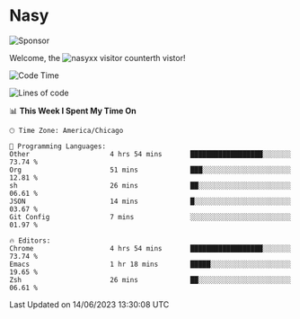 # Nasy

<!--
<p align="center">
<img height="200" src="https://github-readme-stats.vercel.app/api?username=nasyxx&count_private=true&show_icons=true&theme=dracula&include_all_commits=true"/>
<img height="200" src="https://github-readme-stats.vercel.app/api/top-langs/?username=nasyxx&theme=dracula&hide=html,jupyter+notebook&count_private=true&show_icons=true"/>
</p>

  
----------------
-->

![Sponsor](https://img.shields.io/static/v1.svg?label=Sponsor&message=%E2%9D%A4&logo=GitHub&style=flat&color=pink)
 
Welcome, the ![nasyxx visitor counter](https://count.getloli.com/get/@nasyxx?theme=rule34)th vistor!
 
<!--START_SECTION:waka-->
![Code Time](http://img.shields.io/badge/Code%20Time-3%2C563%20hrs%206%20mins-blue)

![Lines of code](https://img.shields.io/badge/From%20Hello%20World%20I%27ve%20Written-6.3%20million%20lines%20of%20code-blue)

📊 **This Week I Spent My Time On** 

```text
🕑︎ Time Zone: America/Chicago

💬 Programming Languages: 
Other                    4 hrs 54 mins       ██████████████████░░░░░░░   73.74 % 
Org                      51 mins             ███░░░░░░░░░░░░░░░░░░░░░░   12.81 % 
sh                       26 mins             ██░░░░░░░░░░░░░░░░░░░░░░░   06.61 % 
JSON                     14 mins             █░░░░░░░░░░░░░░░░░░░░░░░░   03.67 % 
Git Config               7 mins              ░░░░░░░░░░░░░░░░░░░░░░░░░   01.97 % 

🔥 Editors: 
Chrome                   4 hrs 54 mins       ██████████████████░░░░░░░   73.74 % 
Emacs                    1 hr 18 mins        █████░░░░░░░░░░░░░░░░░░░░   19.65 % 
Zsh                      26 mins             ██░░░░░░░░░░░░░░░░░░░░░░░   06.61 % 
```


 Last Updated on 14/06/2023 13:30:08 UTC
<!--END_SECTION:waka-->

<!-- ![visitors](https://visitor-badge.laobi.icu/badge?page_id=nasyxx.nasyxx) -->
